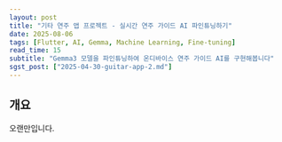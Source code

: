 ```yaml
---
layout: post
title: "기타 연주 앱 프로젝트 - 실시간 연주 가이드 AI 파인튜닝하기"
date: 2025-08-06
tags: [Flutter, AI, Gemma, Machine Learning, Fine-tuning]
read_time: 15
subtitle: "Gemma3 모델을 파인튜닝하여 온디바이스 연주 가이드 AI를 구현해봅니다"
sgst_post: ["2025-04-30-guitar-app-2.md"]
---
```


## 개요
오랜만입니다. 



